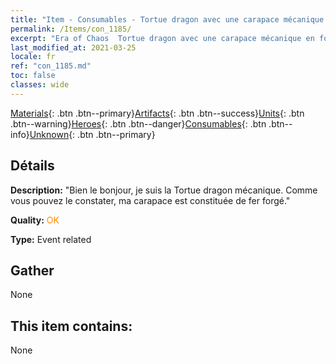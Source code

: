 ```yaml
---
title: "Item - Consumables - Tortue dragon avec une carapace mécanique en forme de marmite"
permalink: /Items/con_1185/
excerpt: "Era of Chaos  Tortue dragon avec une carapace mécanique en forme de marmite"
last_modified_at: 2021-03-25
locale: fr
ref: "con_1185.md"
toc: false
classes: wide
---
```

 [Materials](/fr/Items/){: .btn .btn--primary}[Artifacts](/fr/Items/Artifacts/){: .btn .btn--success}[Units](/fr/Items/Units/){: .btn .btn--warning}[Heroes](/fr/Items/Heroes/){: .btn .btn--danger}[Consumables](/fr/Items/Consumables/){: .btn .btn--info}[Unknown](/fr/Items/Unknown/){: .btn .btn--primary}

## Détails
 **Description:** \"Bien le bonjour, je suis la Tortue dragon mécanique. Comme vous pouvez le constater, ma carapace est constituée de fer forgé.\"

 **Quality:** <span style="color: #FF8C00">OK</span>

 **Type:** Event related

## Gather

  None

## This item contains:

  None

